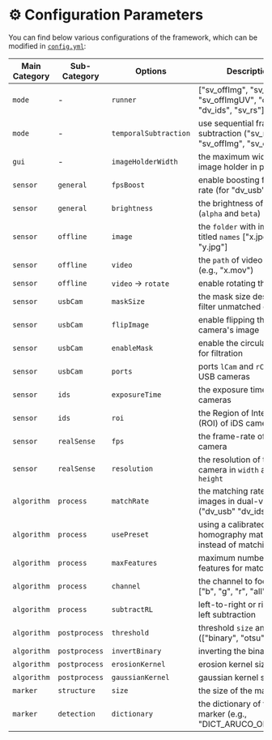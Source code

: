 # ⚙️ Configuration Parameters

You can find below various configurations of the framework, which can be modified in [`config.yml`](/config/config.yaml):

| Main Category | Sub-Category  | Options               | Description                                                            |
| ------------- | ------------- | --------------------- | ---------------------------------------------------------------------- |
| `mode`        | -             | `runner`              | ["sv_offImg", "sv_offVid", "sv_offImgUV", "dv_usb", "dv_ids", "sv_rs"] |
| `mode`        | -             | `temporalSubtraction` | use sequential frame subtraction ("sv_rs", "sv_offImg", "sv_offVid")   |
| `gui`         | -             | `imageHolderWidth`    | the maximum width of the image holder in pixels                        |
| `sensor`      | `general`     | `fpsBoost`            | enable boosting frame-rate (for "dv_usb")                              |
| `sensor`      | `general`     | `brightness`          | the brightness of the input (`alpha` and `beta`)                       |
| `sensor`      | `offline`     | `image`               | the `folder` with images titled `names` ["x.jpg", "y.jpg"]             |
| `sensor`      | `offline`     | `video`               | the `path` of video titled (e.g., "x.mov")                             |
| `sensor`      | `offline`     | `video` -> `rotate`   | enable rotating the video                                              |
| `sensor`      | `usbCam`      | `maskSize`            | the mask size designed to filter unmatched outputs                     |
| `sensor`      | `usbCam`      | `flipImage`           | enable flipping the second camera's image                              |
| `sensor`      | `usbCam`      | `enableMask`          | enable the circular mask for filtration                                |
| `sensor`      | `usbCam`      | `ports`               | ports `lCam` and `rCam` of the USB cameras                             |
| `sensor`      | `ids`         | `exposureTime`        | the exposure time of iDS cameras                                       |
| `sensor`      | `ids`         | `roi`                 | the Region of Interest (ROI) of iDS cameras                            |
| `sensor`      | `realSense`   | `fps`                 | the frame-rate of the camera                                           |
| `sensor`      | `realSense`   | `resolution`          | the resolution of the camera in `width` and `height`                   |
| `algorithm`   | `process`     | `matchRate`           | the matching rate of images in dual-vision ("dv_usb" "dv_ids")         |
| `algorithm`   | `process`     | `usePreset`           | using a calibrated homography matrix instead of matching               |
| `algorithm`   | `process`     | `maxFeatures`         | maximum number of features for matching                                |
| `algorithm`   | `process`     | `channel`             | the channel to focus on ["b", "g", "r", "all"]                         |
| `algorithm`   | `process`     | `subtractRL`          | left-to-right or right-to-left subtraction                             |
| `algorithm`   | `postprocess` | `threshold`           | threshold `size` and `method` (["binary", "otsu", "both"])             |
| `algorithm`   | `postprocess` | `invertBinary`        | inverting the binary image                                             |
| `algorithm`   | `postprocess` | `erosionKernel`       | erosion kernel size                                                    |
| `algorithm`   | `postprocess` | `gaussianKernel`      | gaussian kernel size                                                   |
| `marker`      | `structure`   | `size`                | the size of the marker                                                 |
| `marker`      | `detection`   | `dictionary`          | the dictionary of the marker (e.g., "DICT_ARUCO_ORIGINAL")             |
